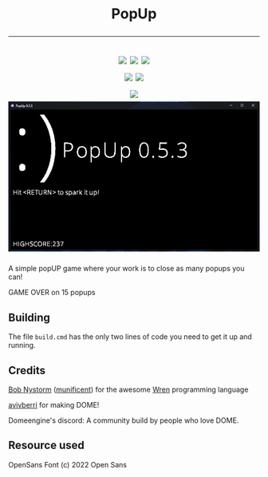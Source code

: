 <h1 align="center">
  PopUp
  <hr>
  <img src="https://img.badgesize.io/whmsft/popup/main/popup/main.wren.svg?label=Size&color=blue&style=for-the-badge">
  <img src="https://img.shields.io/badge/License-MIT-yellow?style=for-the-badge">
  <img src="https://img.shields.io/github/commit-activity/m/whmsft/popup?style=for-the-badge">
  <br>
  <a href="https://wren.io"> <img src="https://img.shields.io/badge/Written%20in-wren-grey.svg?style=for-the-badge"></a>
  <a href="https://domeengine.com"> <img src="https://img.shields.io/badge/Made%20with-DOME-8d3cff.svg?style=for-the-badge"> </a>
  <br>
  <img src="https://img.shields.io/badge/status-stable-green.svg?style=for-the-badge">
  
  <br>
  <img src="./_images/gameplay.gif">
</h1>


A simple popUP game where your work is to close as many popups you can!

GAME OVER on 15 popups

## Building

The file `build.cmd` has the only two lines of code you need to get it up and running.

## Credits

[Bob Nystorm](http://journal.stuffwithstuff.com/) ([munificent](https://github.com/munificent)) for the awesome [Wren](https://wren.io) programming language

[avivberri](https://github.com/avivberri) for making DOME!

Domeengine's discord: A community build by people who love DOME.

## Resource used
OpenSans Font (c) 2022 Open Sans
